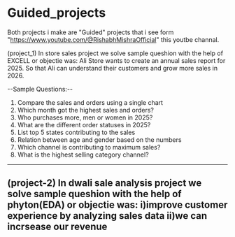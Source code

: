 # Guided_projects

Both projects i make are "Guided" projects that i see form "https://www.youtube.com/@RishabhMishraOfficial" this youtbe channal.

(project_1)
In store sales project we solve sample queshion with the help of EXCELL or objectie was:
Ali Store wants to create an annual sales report for 2025. So that Ali can understand their customers and grow more sales in 2026.

--Sample Questions:--
1. Compare the sales and orders using a single chart
2. Which month got the highest sales and orders?
3. Who purchases more, men or women in 2025?
4. What are the different order statuses in 2025?
5. List top 5 states contributing to the sales
6. Relation between age and gender based on the numbers
7. Which channel is contributing to maximum sales?
8. What is the highest selling category channel?

-----------------------------------------------------------------------------------------------------------------------
(project-2)
In dwali sale analysis project we solve sample queshion with the help of phyton(EDA) or objectie was:
i)improve customer experience by analyzing sales data
ii)we can incrsease our revenue
-----------------------------------------------------------------------------------------------------------------------
